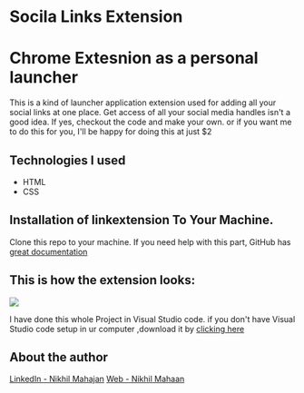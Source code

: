 # Socila Links Extension

# Chrome Extesnion as a personal launcher

This is a kind of launcher application extension used for adding all your social links at one place.
Get access of all your social media handles isn't a good idea.
If yes, checkout the code and make your own.
or if you want me to do this for you, I'll be happy for doing this at just $2

## Technologies I used

- HTML
- CSS

## Installation of linkextension To Your Machine.

Clone this repo to your machine. If you need help with this part, GitHub has [great documentation](https://help.github.com/articles/fork-a-repo/)

## This is how the extension looks:

![](nikhil_link.gif)

I have done this whole Project in Visual Studio code. if you don't have Visual Studio code setup in ur computer ,download it by [clicking here](https://code.visualstudio.com/Download)

## About the author

[LinkedIn - Nikhil Mahajan](https://www.linkedin.com/in/nikhil-mahajan-92b9631a0/ "Nikhil Mahajan's LinkedIn profile")
[Web - Nikhil Mahaan](https://nikhilmahajan.netlify.app/ "Nikhil Mahajan Portfolio")

```

```
